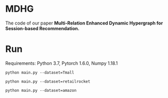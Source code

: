# MDHG

The code of our paper **Multi-Relation Enhanced Dynamic Hypergraph for Session-based Recommendation.** 

# Run

Requirements: Python 3.7, Pytorch 1.6.0, Numpy 1.18.1

```
python main.py --dataset=Tmall

python main.py --dataset=retailrocket 

python main.py --dataset=amazon
```

